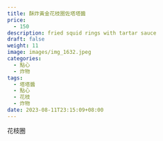 ```yaml
---
title: 酥炸黃金花枝圈佐塔塔醬
price:
  - 150
description: fried squid rings with tartar sauce
draft: false
weight: 11
image: images/img_1632.jpeg
categories:
  - 點心
  - 炸物
tags:
  - 塔塔醬
  - 點心
  - 花枝
  - 炸物
date: 2023-08-11T23:15:09+08:00
---
```

花枝圈